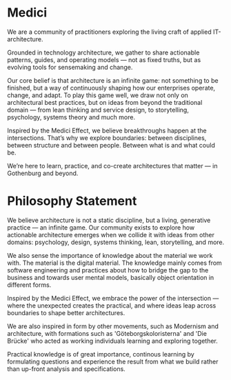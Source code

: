 # Medici
We are a community of practitioners exploring the living craft of applied IT-architecture.

Grounded in technology architecture, we gather to share actionable patterns, guides, and operating models — not as fixed truths, but as evolving tools for sensemaking and change.

Our core belief is that architecture is an infinite game: not something to be finished, but a way of continuously shaping how our enterprises operate, change, and adapt. To play this game well, we draw not only on architectural best practices, but on ideas from beyond the traditional domain — from lean thinking and service design, to storytelling, psychology, systems theory and much more.

Inspired by the Medici Effect, we believe breakthroughs happen at the intersections. That’s why we explore boundaries: between disciplines, between structure and between people. Between what is and what could be.

We’re here to learn, practice, and co-create architectures that matter — in Gothenburg and beyond.


# Philosophy Statement

We believe architecture is not a static discipline, but a living, generative practice — an infinite game.
Our community exists to explore how actionable architecture emerges when we collide it with ideas from other domains: psychology, design, systems thinking, lean, storytelling, and more.

We also sense the importance of knowledge about the material we work with. The material is the digital material. The knowledge mainly comes from software engineering and practices about how to bridge the gap to the business and towards user mental models, basically object orientation in different forms.

Inspired by the Medici Effect, we embrace the power of the intersection — where the unexpected creates the practical, and where ideas leap across boundaries to shape better architectures.

We are also inspired in form by other movements, such as Modernism and architecture, with formations such as 'Göteborgskoloristerna' and 'Die Brücke' who acted as working individuals learning and exploring together.

Practical knowledge is of great importance, continous learning by formulating questions and experience the result from what we build rather than up-front analysis and specifications.
